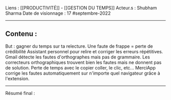 Liens : [[PRODUCTIVITÉ]] - [[GESTION DU TEMPS]]
Acteur.s : Shubham Sharma
Date de visionnage : 17 #septembre-2022
***
## Contenu :
But : gagner du temps sur ta relecture. 
Une faute de frappe = perte de crédibilité
Assistant personnel pour relire et corriger les erreurs répétitives.
Gmail détecte les fautes d'orthographes mais pas de grammaire.
Les correcteurs orthographiques trouvent bien les fautes mais ne donnent pas de solution. Perte de temps avec le copier coller, le clic, etc...
MerciApp corrige les fautes automatiquement sur n'importe quel navigateur grâce à l'extension. 
***
Résumé final : 